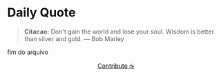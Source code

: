 # Daily Quote

> **Citacao:** Don't gain the world and lose your soul. Wisdom is better than silver and gold. — Bob Marley

fim do arquivo

<watermark-footer>
<p align="center">
  <a href="https://github.com/ruisuan/ruisuan/blob/main/contribute.md">Contribute ☕</a>
</p>
</watermark-footer>
